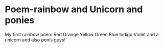 # Poem-rainbow and Unicorn and ponies
My first rainbow poem
Red
Orange
Yellow
Green
Blue
Indigo
Violet
and a unicorn
and also ponis guys!
